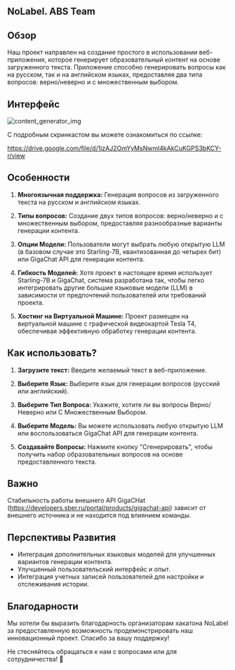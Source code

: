 ## NoLabel. ABS Team

## Обзор

Наш проект направлен на создание простого в использовании веб-приложения, которое генерирует образовательный контент на основе загруженного текста. Приложение способно генерировать вопросы как на русском, так и на английском языках, предоставляя два типа вопросов: верно/неверно и с множественным выбором.

## Интерфейс 
![content_generator_img](https://github.com/elderberry17/nolabel_hackaton/assets/67886861/a3fa8594-c326-41f0-ac8c-a906bdd01c2a)


С подробным скринкастом вы можете ознакомиться по ссылке:

https://drive.google.com/file/d/1izAJ2OmYyMsNwml4kAkCuKGPS3bKCY-r/view


## Особенности

1. **Многоязычная поддержка:** Генерация вопросов из загруженного текста на русском и английском языках.

2. **Типы вопросов:** Создание двух типов вопросов: верно/неверно и с множественным выбором, предоставляя разнообразные варианты генерации контента.

3. **Опции Модели:** Пользователи могут выбрать любую открытую LLM (в базовом случае это Starling-7B, квантизованная до четырех бит) или GigaChat API для генерации контента.

4. **Гибкость Моделей:** Хотя проект в настоящее время использует Starling-7B и GigaChat, система разработана так, чтобы легко интегрировать другие большие языковые модели (LLM) в зависимости от предпочтений пользователей или требований проекта.

5. **Хостинг на Виртуальной Машине:** Проект размещен на виртуальной машине с графической видеокартой Tesla T4, обеспечивая эффективную обработку генерации контента.

## Как использовать?

1. **Загрузите текст:** Введите желаемый текст в веб-приложение.

2. **Выберите Язык:** Выберите язык для генерации вопросов (русский или английский).

3. **Выберите Тип Вопроса:** Укажите, хотите ли вы вопросы Верно/Неверно или С Множественным Выбором.

4. **Выберите Модель:** Вы можете использовать любую открытую LLM или воспользоваться GigaChat API для генерации контента.

5. **Создавайте Вопросы:** Нажмите кнопку "Сгенерировать", чтобы получить набор образовательных вопросов на основе предоставленного текста.


## Важно

Стабильность работы внешнего API GigaCHat (https://developers.sber.ru/portal/products/gigachat-api) зависит от внешнего источника и не находится под влиянием команды.

## Перспективы Развития

- Интеграция дополнительных языковых моделей для улучшенных вариантов генерации контента.
- Улучшенный пользовательский интерфейс и опыт.
- Интеграция учетных записей пользователей для настройки и отслеживания истории.

## Благодарности

Мы хотели бы выразить благодарность организаторам хакатона NoLabel за предоставленную возможность продемонстрировать наш инновационный проект. Спасибо за вашу поддержку!

Не стесняйтесь обращаться к нам с вопросами или для сотрудничества! 🚀
